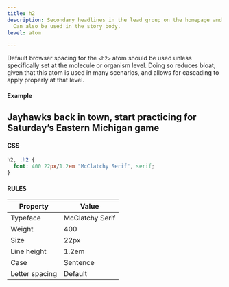 ```yaml
---
title: h2
description: Secondary headlines in the lead group on the homepage and section pages.
  Can also be used in the story body.
level: atom

---
```

Default browser spacing for the `<h2>` atom should be used unless specifically set at the molecule or organism level. Doing so reduces bloat, given that this atom is used in many scenarios, and allows for cascading to apply properly at that level.

#### Example
<div class="example">
  <h2>Jayhawks back in town, start practicing for Saturday’s Eastern Michigan game</h2>
</div>

#### CSS
```css
h2, .h2 {
  font: 400 22px/1.2em "McClatchy Serif", serif;
}
```

#### RULES

Property | Value
--- | ---
Typeface | McClatchy Serif
Weight | 400
Size | 22px
Line height | 1.2em
Case | Sentence
Letter spacing | Default